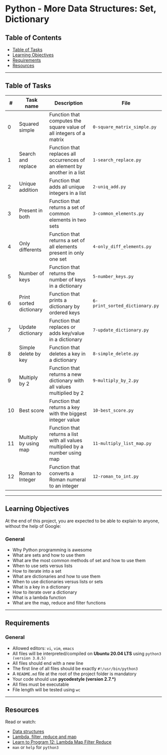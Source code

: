# Python - More Data Structures: Set, Dictionary

## Table of Contents
- [Table of Tasks](#table-of-tasks)
- [Learning Objectives](#learning-objectives)
- [Requirements](#requirements)
- [Resources](#resources)

---

## Table of Tasks

| #  | Task name                       | Description                                                                 | File                           |
|----|---------------------------------|-----------------------------------------------------------------------------|--------------------------------|
| 0  | Squared simple                  | Function that computes the square value of all integers of a matrix         | `0-square_matrix_simple.py`    |
| 1  | Search and replace               | Function that replaces all occurrences of an element by another in a list   | `1-search_replace.py`          |
| 2  | Unique addition                  | Function that adds all unique integers in a list                             | `2-uniq_add.py`                |
| 3  | Present in both                  | Function that returns a set of common elements in two sets                   | `3-common_elements.py`         |
| 4  | Only differents                  | Function that returns a set of all elements present in only one set          | `4-only_diff_elements.py`      |
| 5  | Number of keys                   | Function that returns the number of keys in a dictionary                     | `5-number_keys.py`             |
| 6  | Print sorted dictionary          | Function that prints a dictionary by ordered keys                             | `6-print_sorted_dictionary.py` |
| 7  | Update dictionary                | Function that replaces or adds key/value in a dictionary                     | `7-update_dictionary.py`       |
| 8  | Simple delete by key             | Function that deletes a key in a dictionary                                   | `8-simple_delete.py`           |
| 9  | Multiply by 2                    | Function that returns a new dictionary with all values multiplied by 2       | `9-multiply_by_2.py`           |
| 10 | Best score                        | Function that returns a key with the biggest integer value                  | `10-best_score.py`             |
| 11 | Multiply by using map             | Function that returns a list with all values multiplied by a number using map | `11-multiply_list_map.py`      |
| 12 | Roman to Integer                  | Function that converts a Roman numeral to an integer                        | `12-roman_to_int.py`           |

---

## Learning Objectives
At the end of this project, you are expected to be able to explain to anyone, without the help of Google:

### General
- Why Python programming is awesome  
- What are sets and how to use them  
- What are the most common methods of set and how to use them  
- When to use sets versus lists  
- How to iterate into a set  
- What are dictionaries and how to use them  
- When to use dictionaries versus lists or sets  
- What is a key in a dictionary  
- How to iterate over a dictionary  
- What is a lambda function  
- What are the map, reduce and filter functions  

---

## Requirements

### General
- Allowed editors: `vi`, `vim`, `emacs`  
- All files will be interpreted/compiled on **Ubuntu 20.04 LTS** using `python3 (version 3.8.5)`  
- All files should end with a new line  
- The first line of all files should be exactly `#!/usr/bin/python3`  
- A `README.md` file at the root of the project folder is mandatory  
- Your code should use **pycodestyle (version 2.7.\*)**  
- All files must be executable  
- File length will be tested using `wc`  

---

## Resources

Read or watch:  
- [Data structures](https://docs.python.org/3/tutorial/datastructures.html)  
- [Lambda, filter, reduce and map](https://www.youtube.com/watch?v=0Lt9w-BxKFQ)  
- [Learn to Program 12: Lambda Map Filter Reduce](https://www.youtube.com/watch?v=0Lt9w-BxKFQ)  
- `man` or `help` for `python3`